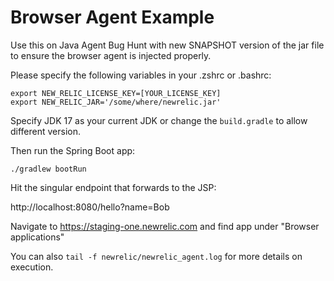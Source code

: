 Browser Agent Example
=====================

Use this on Java Agent Bug Hunt with new SNAPSHOT version of the jar file to ensure the browser agent is injected
properly.

Please specify the following variables in your .zshrc or .bashrc:

```
export NEW_RELIC_LICENSE_KEY=[YOUR_LICENSE_KEY]
export NEW_RELIC_JAR='/some/where/newrelic.jar'
```

Specify JDK 17 as your current JDK or change the `build.gradle` to allow different version.

Then run the Spring Boot app:

`./gradlew bootRun`

Hit the singular endpoint that forwards to the JSP:

http://localhost:8080/hello?name=Bob

Navigate to https://staging-one.newrelic.com and find app under "Browser applications"

You can also `tail -f newrelic/newrelic_agent.log` for more details on execution.

